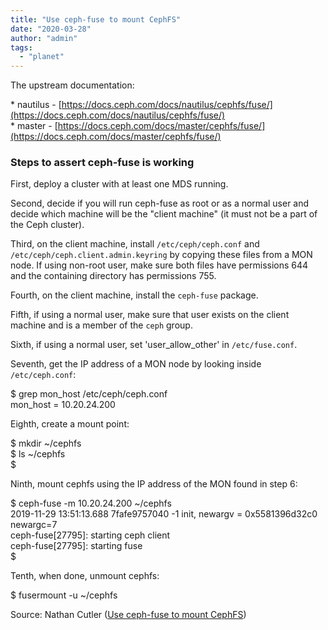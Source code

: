```yaml
---
title: "Use ceph-fuse to mount CephFS"
date: "2020-03-28"
author: "admin"
tags: 
  - "planet"
---
```


The upstream documentation:  
  
\* nautilus - [https://docs.ceph.com/docs/nautilus/cephfs/fuse/](https://docs.ceph.com/docs/nautilus/cephfs/fuse/)  
\* master - [https://docs.ceph.com/docs/master/cephfs/fuse/](https://docs.ceph.com/docs/master/cephfs/fuse/)  
  

### Steps to assert ceph-fuse is working

  
First, deploy a cluster with at least one MDS running.  
  
Second, decide if you will run ceph-fuse as root or as a normal user and decide which machine will be the "client machine" (it must not be a part of the Ceph cluster).  
  
Third, on the client machine, install `/etc/ceph/ceph.conf` and `/etc/ceph/ceph.client.admin.keyring` by copying these files from a MON node. If using non-root user, make sure both files have permissions 644 and the containing directory has permissions 755. 
  
Fourth, on the client machine, install the `ceph-fuse` package.  
  
Fifth, if using a normal user, make sure that user exists on the client machine and is a member of the `ceph` group.  
  
Sixth, if using a normal user, set 'user\_allow\_other' in `/etc/fuse.conf`.  
  
Seventh, get the IP address of a MON node by looking inside `/etc/ceph.conf`:  
  

$ grep mon\_host /etc/ceph/ceph.conf  
mon\_host = 10.20.24.200  

  
Eighth, create a mount point:  
  

$ mkdir ~/cephfs  
$ ls ~/cephfs  
$  

  
Ninth, mount cephfs using the IP address of the MON found in step 6:  
  

$ ceph-fuse -m 10.20.24.200 ~/cephfs  
2019-11-29 13:51:13.688 7fafe9757040 -1 init, newargv = 0x5581396d32c0 newargc=7  
ceph-fuse\[27795\]: starting ceph client  
ceph-fuse\[27795\]: starting fuse  
$  

  
Tenth, when done, unmount cephfs:  
  

$ fusermount -u ~/cephfs  

Source: Nathan Cutler ([Use ceph-fuse to mount CephFS](http://smithfarm-thebrain.blogspot.com/2019/11/use-ceph-fuse-to-mount-cephfs.html))

